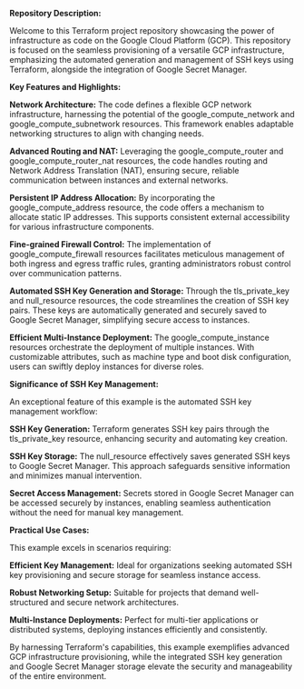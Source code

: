 **Repository Description:**

Welcome to this Terraform project repository showcasing the power of infrastructure as code on the Google Cloud Platform (GCP). This repository is focused on the seamless provisioning of a versatile GCP infrastructure, emphasizing the automated generation and management of SSH keys using Terraform, alongside the integration of Google Secret Manager.

**Key Features and Highlights:**

**Network Architecture:**
The code defines a flexible GCP network infrastructure, harnessing the potential of the google_compute_network and google_compute_subnetwork resources. This framework enables adaptable networking structures to align with changing needs.

**Advanced Routing and NAT:**
Leveraging the google_compute_router and google_compute_router_nat resources, the code handles routing and Network Address Translation (NAT), ensuring secure, reliable communication between instances and external networks.

**Persistent IP Address Allocation:**
By incorporating the google_compute_address resource, the code offers a mechanism to allocate static IP addresses. This supports consistent external accessibility for various infrastructure components.

**Fine-grained Firewall Control:**
The implementation of google_compute_firewall resources facilitates meticulous management of both ingress and egress traffic rules, granting administrators robust control over communication patterns.

**Automated SSH Key Generation and Storage:**
Through the tls_private_key and null_resource resources, the code streamlines the creation of SSH key pairs. These keys are automatically generated and securely saved to Google Secret Manager, simplifying secure access to instances.

**Efficient Multi-Instance Deployment:**
The google_compute_instance resources orchestrate the deployment of multiple instances. With customizable attributes, such as machine type and boot disk configuration, users can swiftly deploy instances for diverse roles.

**Significance of SSH Key Management:**

An exceptional feature of this example is the automated SSH key management workflow:

**SSH Key Generation:** Terraform generates SSH key pairs through the tls_private_key resource, enhancing security and automating key creation.

**SSH Key Storage:** The null_resource effectively saves generated SSH keys to Google Secret Manager. This approach safeguards sensitive information and minimizes manual intervention.

**Secret Access Management:** Secrets stored in Google Secret Manager can be accessed securely by instances, enabling seamless authentication without the need for manual key management.

**Practical Use Cases:**

This example excels in scenarios requiring:

**Efficient Key Management:** Ideal for organizations seeking automated SSH key provisioning and secure storage for seamless instance access.

**Robust Networking Setup:** Suitable for projects that demand well-structured and secure network architectures.

**Multi-Instance Deployments:** Perfect for multi-tier applications or distributed systems, deploying instances efficiently and consistently.

By harnessing Terraform's capabilities, this example exemplifies advanced GCP infrastructure provisioning, while the integrated SSH key generation and Google Secret Manager storage elevate the security and manageability of the entire environment.